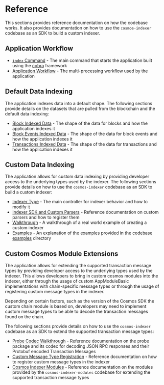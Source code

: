 # Reference

This sections provides reference documentation on how the codebase works. It also provides documentation on how to use the `cosmos-indexer` codebase as an SDK to build a custom indexer.

## Application Workflow

* [`index` Command](./application_workflow/index_command.md) - The main command that starts the application built using the [cobra](https://cobra.dev/) framework
* [Application Workflow](./application_workflow/application_workflow.md) - The multi-processing workflow used by the application

## Default Data Indexing

The application indexes data into a default shape. The following sections provide details on the datasets that are pulled from the blockchain and the default data indexing:

* [Block Indexed Data](./default_data_indexing/block_indexed_data.md) - The shape of the data for blocks and how the application indexes it
* [Block Events Indexed Data](./default_data_indexing/block_events_indexed_data.md) - The shape of the data for block events and how the application indexes it
* [Transactions Indexed Data](./default_data_indexing/transactions_indexed_data.md) - The shape of the data for transactions and how the application indexes it

## Custom Data Indexing

The application allows for custom data indexing by providing developer access to the underlying types used by the indexer. The following sections provide details on how to use the `cosmos-indexer` codebase as an SDK to build a custom indexer:

* [Indexer Type](./custom_data_indexing/indexer_type.md) - The main controller for indexer behavior and how to modify it
* [Indexer SDK and Custom Parsers](./custom_data_indexing/indexer_sdk_and_custom_parsers.md) - Reference documentation on custom parsers and how to register them
* [Walkthrough](./custom_data_indexing/custom_indexer_walkthrough.md) - A walkthrough of a real world example of creating a custom indexer
* [Examples](./custom_data_indexing/custom_indexer_examples.md) - An explanation of the examples provided in the codebase [examples](https://github.com/DefiantLabs/cosmos-indexer/tree/main/examples) directory

## Custom Cosmos Module Extensions

The application allows for extending the supported transaction message types by providing developer access to the underlying types used by the indexer. This allows developers to bring in custom cosmos modules into the indexer, either through the usage of custom AppModuleBasic implementations with chain-specific message types or through the usage of registering custom message types in the indexer.

Depending on certain factors, such as the version of the Cosmos SDK the custom chain module is based on, developers may need to implement custom message types to be able to decode the transaction messages found on the chain.

The following sections provide details on how to use the `cosmos-indexer` codebase as an SDK to extend the supported transaction message types:

* [Probe Codec Walkthrough](./custom_cosmos_module_extensions/probe_codec_walkthrough.md) - Reference documentation on the probe package and its codec for decoding JSON RPC responses and their Protobuf encoded Transaction Messages
* [Custom Message Type Registration](./custom_cosmos_module_extensions/custom_message_type_registration.md) - Reference documentation on how to register custom message types in the indexer
* [Cosmos Indexer Modules](./custom_cosmos_module_extensions/cosmos_indexer_modules.md) - Reference documentation on the modules provided by the `cosmos-indexer-modules` codebase for extending the supported transaction message types

